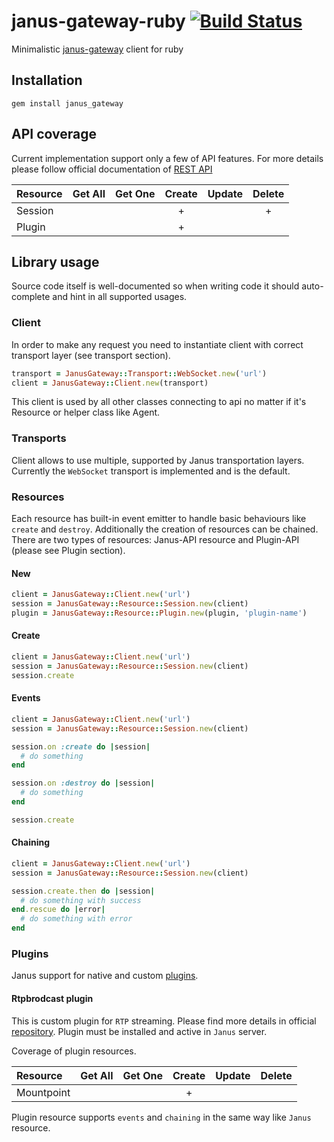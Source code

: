 janus-gateway-ruby [![Build Status](https://travis-ci.org/cargomedia/janus-gateway-ruby.svg)](https://travis-ci.org/cargomedia/janus-gateway-ruby)
==================
Minimalistic [janus-gateway](https://github.com/meetecho/janus-gateway) client for ruby

Installation
------------
```
gem install janus_gateway
```

API coverage
------------
Current implementation support only a few of API features. For more details please follow official documentation of [REST API](https://janus.conf.meetecho.com/docs/rest.html)

|Resource       |Get All |Get One |Create |Update |Delete |
|:--------------|:------:|:------:|:-----:|:-----:|:-----:|
|Session        |        |        | +     |       | +     |
|Plugin         |        |        | +     |       |       |

Library usage
-------------

Source code itself is well-documented so when writing code it should auto-complete and hint in all supported usages.

### Client
In order to make any request you need to instantiate client with correct transport layer (see transport section).

```ruby
transport = JanusGateway::Transport::WebSocket.new('url')
client = JanusGateway::Client.new(transport)
```

This client is used by all other classes connecting to api no matter if it's Resource or helper class like Agent.

### Transports
Client allows to use multiple, supported by Janus transportation layers. Currently the `WebSocket` transport is implemented and is the default.

### Resources
Each resource has built-in event emitter to handle basic behaviours like `create` and `destroy`. Additionally the creation of resources can be chained.
There are two types of resources: Janus-API resource and Plugin-API (please see Plugin section).

#### New

```ruby
client = JanusGateway::Client.new('url')
session = JanusGateway::Resource::Session.new(client)
plugin = JanusGateway::Resource::Plugin.new(plugin, 'plugin-name')
```

#### Create

```ruby
client = JanusGateway::Client.new('url')
session = JanusGateway::Resource::Session.new(client)
session.create
```

#### Events

```ruby
client = JanusGateway::Client.new('url')
session = JanusGateway::Resource::Session.new(client)

session.on :create do |session|
  # do something
end

session.on :destroy do |session|
  # do something
end

session.create
```

#### Chaining

```ruby
client = JanusGateway::Client.new('url')
session = JanusGateway::Resource::Session.new(client)

session.create.then do |session|
  # do something with success
end.rescue do |error|
  # do something with error
end
```

### Plugins
Janus support for native and custom [plugins](https://janus.conf.meetecho.com/docs/group__plugins.html).

#### Rtpbrodcast plugin
This is custom plugin for `RTP` streaming. Please find more details in official [repository](https://github.com/cargomedia/janus-gateway-rtpbroadcast).
Plugin must be installed and active in `Janus` server.

Coverage of plugin resources.

|Resource       |Get All |Get One |Create |Update |Delete |
|:--------------|:------:|:------:|:-----:|:-----:|:-----:|
|Mountpoint     |        |        | +     |       |       |

Plugin resource supports `events` and `chaining` in the same way like `Janus` resource.
